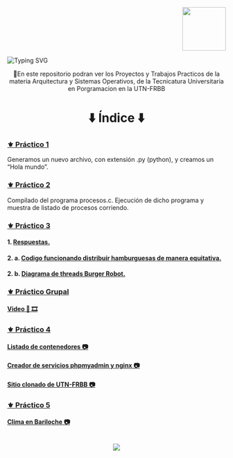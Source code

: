 <div align="end"><img src="https://media0.giphy.com/media/v1.Y2lkPTc5MGI3NjExOWthNWFnOWE4aXpkcG5ndzc2cmFlNDhhMGg4bzduZWlkcHF5b3pzeSZlcD12MV9pbnRlcm5hbF9naWZfYnlfaWQmY3Q9cw/HvekzBaREHxlEwvlOS/giphy.gif" width="100"/></div>

![Typing SVG](https://readme-typing-svg.demolab.com?font=Fira+Code&weight=900&size=37&pause=1006&color=2A53C0&random=false&width=770&height=80&lines=Arquitectura+%26+Sistemas+Operativos+I)

<p align="center">🔹En este repositorio podran ver los Proyectos y Trabajos Practicos de la materia Arquitectura y Sistemas Operativos, de la Tecnicatura Universitaria en Porgramacion en la UTN-FRBB</p>
  <div>
    <h1 align="center">⬇️ Índice ⬇️</h1> 
  </div>
  <div align="left">
  <h3><a href="./TP1/TP1_Fogel.png">⚜️ Práctico 1</a></h3>
    <h> Generamos un nuevo archivo, con extensión .py (python), y creamos un “Hola mundo”.</h>
  <h3><a href="./TP2/ASO-TP2-Fogel.png">⚜️ Práctico 2</a></h3>
    <h>Compilado del programa procesos.c. Ejecución de dicho programa y muestra de listado de procesos corriendo.</h>
  <h3><a href="./TP3">⚜️ Práctico 3</a></h3>
    <h4>1. <a href="./TP3/Punto.1.pdf">Respuestas.</a></h>
    <h4>2. a. <a href="./TP3/con_race_condition_corregido.c">Codigo funcionando distribuir hamburguesas de manera equitativa.</a></h>
    <h4>2. b. <a href="./TP3/TP3PUNTO2B.png">Diagrama de threads Burger Robot.</a></h>
    <h3><a href="./TP_GRUPO/Link.Video">⚜️ Práctico Grupal </a></h3>
    <h4><a href="https://www.youtube.com/watch?v=kSH9ZpXQO1U&feature=youtu.be">Video 🎥 🎞️</a></h>
    <h3><a href="./TP 4">⚜️ Práctico 4</a></h3>
    <h4> <a href="./TP 4/Listadecontenedores.png">Listado de contenedores 📷</a></h> 
    <h4> <a href="./TP 4/nginxyphp.png">Creador de servicios phpmyadmin y nginx 📷</a></h>
    <h4> <a href="./TP 4/frbblocalhost.png">Sitio clonado de UTN-FRBB 📷</a></h>
    <h3><a href="./TP5">⚜️ Práctico 5</a></h3>
    <h4> <a href="./TP5/clima.png">Clima en Bariloche 📷</a></h>  
  </div>
  
</div>

<br>

<div align="center">  
 <a href="https://skillicons.dev">
    <img src="https://skillicons.dev/icons?i=py,git,linux" />    
  </a>
</div>




